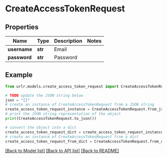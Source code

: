 # CreateAccessTokenRequest


## Properties

Name | Type | Description | Notes
------------ | ------------- | ------------- | -------------
**username** | **str** | Email | 
**password** | **str** | Password | 

## Example

```python
from urlr.models.create_access_token_request import CreateAccessTokenRequest

# TODO update the JSON string below
json = "{}"
# create an instance of CreateAccessTokenRequest from a JSON string
create_access_token_request_instance = CreateAccessTokenRequest.from_json(json)
# print the JSON string representation of the object
print(CreateAccessTokenRequest.to_json())

# convert the object into a dict
create_access_token_request_dict = create_access_token_request_instance.to_dict()
# create an instance of CreateAccessTokenRequest from a dict
create_access_token_request_from_dict = CreateAccessTokenRequest.from_dict(create_access_token_request_dict)
```
[[Back to Model list]](../README.md#documentation-for-models) [[Back to API list]](../README.md#documentation-for-api-endpoints) [[Back to README]](../README.md)


